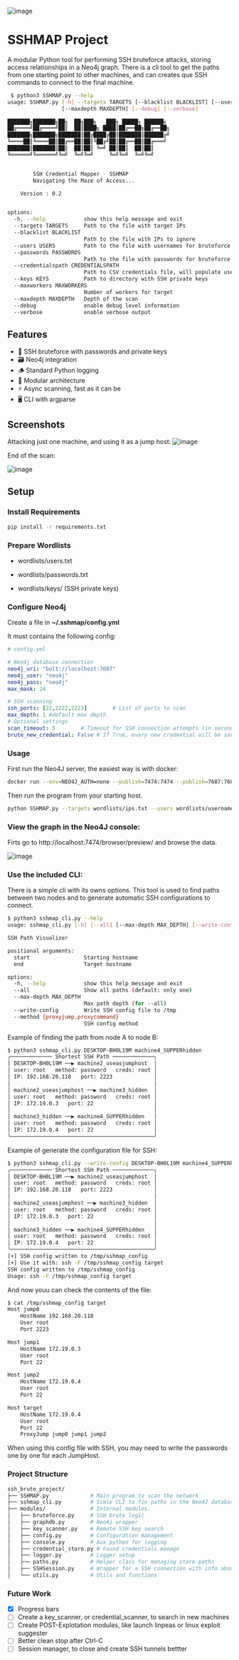 ![image](docs/media/Logonew.png)
# SSHMAP Project

A modular Python tool for performing SSH bruteforce attacks, storing access relationships in a Neo4j graph.
There is a cli tool to get the paths from one starting point to other machines, and can creates que SSH commands to connect to the final machine.
```bash
 $ python3 SSHMAP.py --help                                                                                                                                          
usage: SSHMAP.py [-h] --targets TARGETS [--blacklist BLACKLIST] [--users USERS] [--passwords PASSWORDS] [--credentialspath CREDENTIALSPATH] [--keys KEYS] [--maxworkers MAXWORKERS]
                 [--maxdepth MAXDEPTH] [--debug] [--verbose]

███████╗███████╗██╗  ██╗███╗   ███╗ █████╗ ██████╗
██╔════╝██╔════╝██║  ██║████╗ ████║██╔══██╗██╔══██╗
███████╗███████╗███████║██╔████╔██║███████║██████╔╝
╚════██║╚════██║██╔══██║██║╚██╔╝██║██╔══██║██╔═══╝
███████║███████║██║  ██║██║ ╚═╝ ██║██║  ██║██║
╚══════╝╚══════╝╚═╝  ╚═╝╚═╝     ╚═╝╚═╝  ╚═╝╚═╝


        SSH Credential Mapper - SSHMAP
        Navigating the Maze of Access...

    Version : 0.2


options:
  -h, --help            show this help message and exit
  --targets TARGETS     Path to the file with target IPs
  --blacklist BLACKLIST
                        Path to the file with IPs to ignore
  --users USERS         Path to the file with usernames for bruteforce
  --passwords PASSWORDS
                        Path to the file with passwords for bruteforce
  --credentialspath CREDENTIALSPATH
                        Path to CSV credentials file, will populate users and passwords
  --keys KEYS           Path to directory with SSH private keys
  --maxworkers MAXWORKERS
                        Number of workers for target
  --maxdepth MAXDEPTH   Depth of the scan
  --debug               enable debug level information
  --verbose             enable verbose output
```
## Features
- 🔐 SSH bruteforce with passwords and private keys
- 🗃️ Neo4j integration
- 🪵 Standard Python logging
- 🧩 Modular architecture
- ⚡ Async scanning, fast as it can be
- 🖥️ CLI with argparse

## Screenshots
Attacking just one machine, and using it as a jump host:
![image](docs/media/ScanOneHost.png)

End of the scan:

![image](docs/media/scan_end.png)
## Setup

### Install Requirements
```bash
pip install -r requirements.txt
```
### Prepare Wordlists

- wordlists/users.txt

- wordlists/passwords.txt

- wordlists/keys/ (SSH private keys)

### Configure Neo4j
Create a file in **~/.sshmap/config.yml**

It must contains the following config:
```YAML
# config.yml

# Neo4j database connection
neo4j_uri: "bolt://localhost:7687"
neo4j_user: "neo4j"
neo4j_pass: "neo4j"
max_mask: 24

# SSH scanning
ssh_ports: [22,2222,2223]        # List of ports to scan
max_depth: 1 #default max depth
# Optional settings
scan_timeout: 5        # Timeout for SSH connection attempts (in seconds)
brute_new_credential: False # If True, every new credential will be saved as _bruteforce, so it will be used in next host regadless of the IP
```

### Usage

First run the Neo4J server, the easiest way is with docker:
```bash
docker run --env=NEO4J_AUTH=none --publish=7474:7474 --publish=7687:7687 --volume=$HOME/neo4j/data:/data neo4j
```

Then run the program from your starting host.
```bash
python SSHMAP.py --targets wordlists/ips.txt --users wordlists/usernames.txt --passwords wordlists/passwords.txt --keys wordlists/keys/
```

### View the graph in the Neo4J console:

Firts go to http://localhost:7474/browser/preview/ and browse the data.

![image](docs/media/neo4_graph.png)

### Use the included CLI:

There is a simple cli with its owns options. This tool is used to find paths between two nodes and to generate automatic SSH configurations to connect.
```bash
$ python3 sshmap_cli.py --help
usage: sshmap_cli.py [-h] [--all] [--max-depth MAX_DEPTH] [--write-config] [--method {proxyjump,proxycommand}] start end

SSH Path Visualizer

positional arguments:
  start                 Starting hostname
  end                   Target hostname

options:
  -h, --help            show this help message and exit
  --all                 Show all paths (default: only one)
  --max-depth MAX_DEPTH
                        Max path depth (for --all)
  --write-config        Write SSH config file to /tmp
  --method {proxyjump,proxycommand}
                        SSH config method
```

Example of finding the path from node A to node B:
```bash
$ python3 sshmap_cli.py DESKTOP-BH0L19M machine4_SUPPERhidden                                                                                                               
╭───────────── Shortest SSH Path ─────────────╮
│ DESKTOP-BH0L19M ──▶ machine2_useasjumphost  │
│ user: root   method: password   creds: root │
│ IP: 192.168.20.118   port: 2223             │
│                                             │
│ machine2_useasjumphost ──▶ machine3_hidden  │
│ user: root   method: password   creds: root │
│ IP: 172.19.0.3   port: 22                   │
│                                             │
│ machine3_hidden ──▶ machine4_SUPPERhidden   │
│ user: root   method: password   creds: root │
│ IP: 172.19.0.4   port: 22                   │
╰─────────────────────────────────────────────╯
```
Example of generate the configuration file for SSH:
```bash
$ python3 sshmap_cli.py --write-config DESKTOP-BH0L19M machine4_SUPPERhidden                                                                                 
╭───────────── Shortest SSH Path ─────────────╮
│ DESKTOP-BH0L19M ──▶ machine2_useasjumphost  │
│ user: root   method: password   creds: root │
│ IP: 192.168.20.118   port: 2223             │
│                                             │
│ machine2_useasjumphost ──▶ machine3_hidden  │
│ user: root   method: password   creds: root │
│ IP: 172.19.0.3   port: 22                   │
│                                             │
│ machine3_hidden ──▶ machine4_SUPPERhidden   │
│ user: root   method: password   creds: root │
│ IP: 172.19.0.4   port: 22                   │
╰─────────────────────────────────────────────╯
[+] SSH config written to /tmp/sshmap_config
[+] Use it with: ssh -F /tmp/sshmap_config target
SSH config written to /tmp/sshmap_config
Usage: ssh -F /tmp/sshmap_config target
```
And now youu can check the contents of the file:
```bash
$ cat /tmp/sshmap_config target
Host jump0
    HostName 192.168.20.118
    User root
    Port 2223

Host jump1
    HostName 172.19.0.3
    User root
    Port 22

Host jump2
    HostName 172.19.0.4
    User root
    Port 22

Host target
    HostName 172.19.0.4
    User root
    Port 22
    ProxyJump jump0 jump1 jump2
```

When using this config file with SSH, you may need to write the passwords one by one for each JumpHost.

### Project Structure
```bash
ssh_brute_project/
├── SSHMAP.py             # Main program to scan the network
├── sshmap_cli.py         # Simle CLI to fin paths in the Neo4J database.
├── modules/              # Internal modules.
│   ├── bruteforce.py     # SSH brute logic
│   ├── graphdb.py        # Neo4j wrapper
│   ├── key_scanner.py    # Remote SSH key search
│   ├── config.py         # Configuration management
│   ├── console.py        # Aux python for logging
│   ├── credential_store.py # Found credentials manage
│   ├── logger.py         # Logger setup 
│   ├── paths.py          # Helper class for managing store paths
│   ├── SSHSession.py     # Wrapper for a SSH connection with info about the "JUMP"
│   └── utils.py          # Utils and functions
```
### Future Work

- [x] Progress bars
- [ ] Create a key_scanner, or credential_scanner, to search in new machines
- [ ] Create POST-Explotation modules, like launch linpeas or linux exploit suggester
- [ ] Better clean stop after Ctrl-C
- [ ] Session manager, to close and create SSH tunnels bettter
